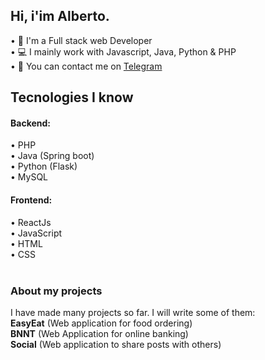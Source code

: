 ## Hi, i'im Alberto.</h1>

• 📑 I'm a Full stack web Developer<br>
• 💻 I mainly work with Javascript, Java, Python & PHP<br>
• 💭 You can contact me on [Telegram](https://t.me/albedim)<br>

### <h2>Tecnologies I know</h2>

  #### Backend:<br>
  • PHP<br>
  • Java (Spring boot)<br>
  • Python (Flask)<br>
  • MySQL<br>
  
  #### Frontend:<br>
  • ReactJs<br>
  • JavaScript<br>
  • HTML<br>
  • CSS<br><br>
  
 ### About my projects
 I have made many projects so far. I will write some of them: <br>
 **EasyEat** (Web application for food ordering)<br>
 **BNNT** (Web Application for online banking)<br>
 **Social** (Web application to share posts with others)
 
 
